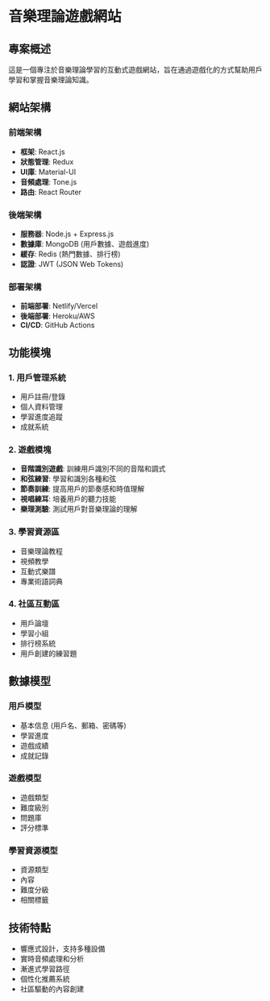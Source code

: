 # 音樂理論遊戲網站

## 專案概述
這是一個專注於音樂理論學習的互動式遊戲網站，旨在通過遊戲化的方式幫助用戶學習和掌握音樂理論知識。

## 網站架構

### 前端架構
- **框架**: React.js
- **狀態管理**: Redux
- **UI庫**: Material-UI
- **音頻處理**: Tone.js
- **路由**: React Router

### 後端架構
- **服務器**: Node.js + Express.js
- **數據庫**: MongoDB (用戶數據、遊戲進度)
- **緩存**: Redis (熱門數據、排行榜)
- **認證**: JWT (JSON Web Tokens)

### 部署架構
- **前端部署**: Netlify/Vercel
- **後端部署**: Heroku/AWS
- **CI/CD**: GitHub Actions

## 功能模塊

### 1. 用戶管理系統
- 用戶註冊/登錄
- 個人資料管理
- 學習進度追蹤
- 成就系統

### 2. 遊戲模塊
- **音階識別遊戲**: 訓練用戶識別不同的音階和調式
- **和弦練習**: 學習和識別各種和弦
- **節奏訓練**: 提高用戶的節奏感和時值理解
- **視唱練耳**: 培養用戶的聽力技能
- **樂理測驗**: 測試用戶對音樂理論的理解

### 3. 學習資源區
- 音樂理論教程
- 視頻教學
- 互動式樂譜
- 專業術語詞典

### 4. 社區互動區
- 用戶論壇
- 學習小組
- 排行榜系統
- 用戶創建的練習題

## 數據模型

### 用戶模型
- 基本信息 (用戶名、郵箱、密碼等)
- 學習進度
- 遊戲成績
- 成就記錄

### 遊戲模型
- 遊戲類型
- 難度級別
- 問題庫
- 評分標準

### 學習資源模型
- 資源類型
- 內容
- 難度分級
- 相關標籤

## 技術特點
- 響應式設計，支持多種設備
- 實時音頻處理和分析
- 漸進式學習路徑
- 個性化推薦系統
- 社區驅動的內容創建